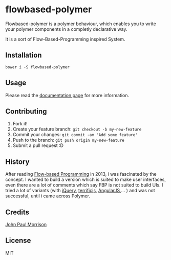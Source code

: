 # flowbased-polymer

Flowbased-polymer is a polymer behaviour, which enables you to write your polymer components in a completly declarative way.

It is a sort of Flow-Based-Programming inspired System.
 


## Installation

```
bower i -S flowbased-polymer
```

## Usage

Please read the [documentation page](https://veith.github.io/flowbased-polymer/) for more information.


## Contributing

1. Fork it!
2. Create your feature branch: `git checkout -b my-new-feature`
3. Commit your changes: `git commit -am 'Add some feature'`
4. Push to the branch: `git push origin my-new-feature`
5. Submit a pull request :D

## History

After reading [Flow-based Programming](http://www.jpaulmorrison.com/fbp/) in 2013, i was fascinated by the concept. 
I wanted to build a version which is suited to make user interfaces, even there are a lot of comments which say FBP is not suited to build UIs. I tried a lot of variants (with [jQuery](https://jquery.com/), [terrificjs](http://www.terrifically.org/), [AngularJS](https://angularjs.org/),... ) and was not successful, until i came across Polymer.  


## Credits

[John Paul Morrison](http://www.jpaulmorrison.com/)

## License

MIT

